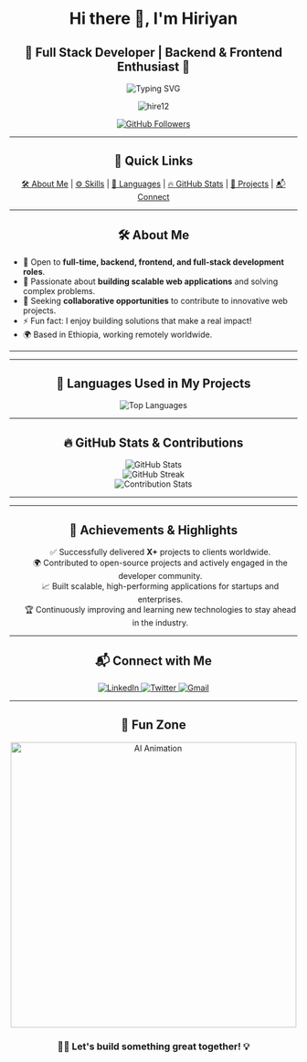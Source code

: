 <h1 align="center">Hi there 👋, I'm Hiriyan</h1>
<h2 align="center"> 🚀 Full Stack Developer | Backend & Frontend Enthusiast 🌟</h2>

<p align="center">
  <img src="https://readme-typing-svg.herokuapp.com?color=36BCF7&size=30&center=true&vCenter=true&width=680&lines=Welcome+to+My+Profile!+🌟;Full+Stack+Developer+%7C+Backend+%26+Frontend+Enthusiast+👨‍💻;Building+Scalable+Web+Applications+💻;Let's+build+something+great+together+✨" alt="Typing SVG">
</p>

<p align="center">
  <img src="https://komarev.com/ghpvc/?username=hire12&label=Profile%20views&color=0e75b6&style=flat" alt="hire12" />
</p>

<p align="center">
  <a href="https://github.com/hire12" target="_blank">
    <img src="https://img.shields.io/github/followers/hire12?label=Follow&style=social" alt="GitHub Followers"/>
  </a>
</p>

---

<h2 align="center">🔗 Quick Links</h2>
<p align="center">
  <a href="#about-me">🛠️ About Me</a> | 
  <a href="#skills">⚙️ Skills</a> | 
  <a href="#languages-used">📂 Languages</a> | 
  <a href="#github-stats">🔥 GitHub Stats</a> | 
  <a href="#featured-projects">🎥 Projects</a> | 
  <a href="#connect-with-me">📬 Connect</a>
</p>



---

<h2 id="about-me" align="center">🛠️ About Me</h2>

- 🌱 Open to **full-time, backend, frontend, and full-stack development roles**.
- 👯 Passionate about **building scalable web applications** and solving complex problems.
- 🤝 Seeking **collaborative opportunities** to contribute to innovative web projects.
- ⚡ Fun fact: I enjoy building solutions that make a real impact!
- 🌍 Based in Ethiopia, working remotely worldwide.

---
<!--
<h2 id="skills" align="center">⚙️ Skills & Tools</h2>
<p align="center">
  <img src="https://skillicons.dev/icons?i=nextjs,ts,react,nodejs,mysql,tailwind,express,html,css,git,github&theme=dark" alt="Skills"/>
</p> -->

---

 <h2 id="languages-used" align="center">📂 Languages Used in My Projects</h2>
 <p align="center">
  <img src="https://github-readme-stats.vercel.app/api/top-langs/?username=hire12&layout=compact&theme=radical" alt="Top Languages" />
</p> 

---

<h2 id="github-stats" align="center">🔥 GitHub Stats & Contributions</h2>
<div align="center">
  <img src="https://github-readme-stats.vercel.app/api?username=hire12&show_icons=true&theme=radical" alt="GitHub Stats" />
</div>
<div align="center">
  <img src="https://streak-stats.demolab.com/?user=hire12&theme=radical&hide_border=true" alt="GitHub Streak" />
</div>
<div align="center">
  <img src="https://github-profile-summary-cards.vercel.app/api/cards/profile-details?username=hire12&theme=radical" alt="Contribution Stats" />
</div>

---
<!--
<h2 id="featured-projects" align="center">🎥 Featured Projects</h2>
<p align="center">
  <a href="https://your-project-link.com">
    <img src="https://img.youtube.com/vi/YOUR_VIDEO_ID/maxresdefault.jpg" alt="Project Video" width="500"/>
  </a>
</p>
<p align="center">
  <b>Project Name:</b> Your Project Name Here <br />
  <b>Description:</b> A brief description of what your project does and its purpose. <br />
  <a href="https://your-project-link.com" target="_blank">🔗 Live Demo</a> | 
  <a href="https://github.com/your-project-repo" target="_blank">📂 Code Repository</a>
</p>

-->
---


<h2 align="center">🌟 Achievements & Highlights</h2>
<ul align="center" style="list-style: none;">
  <li>✅ Successfully delivered <b>X+</b> projects to clients worldwide.</li>
  <li>🌍 Contributed to open-source projects and actively engaged in the developer community.</li>
  <li>📈 Built scalable, high-performing applications for startups and enterprises.</li>
  <li>🏆 Continuously improving and learning new technologies to stay ahead in the industry.</li>
</ul>

---

<h2 id="connect-with-me" align="center">📬 Connect with Me</h2>
<p align="center">
  <a href="https://www.linkedin.com/in/hiriyan-mohammed/" target="_blank"> 
    <img src="https://img.shields.io/badge/LinkedIn-0A66C2?style=for-the-badge&logo=linkedin&logoColor=white" alt="LinkedIn" /> 
  </a>
  <a href="https://twitter.com/HireeMoh" target="_blank"> 
    <img src="https://img.shields.io/badge/Twitter-1DA1F2?style=for-the-badge&logo=twitter&logoColor=white" alt="Twitter" /> 
  </a>
  <a href="mailto:hireemoh@gmail.com"> 
    <img src="https://img.shields.io/badge/Gmail-D14836?style=for-the-badge&logo=gmail&logoColor=white" alt="Gmail" /> 
  </a>
</p>

---

<h2 align="center">🎉 Fun Zone</h2>
<p align="center">
  <img src="https://media.giphy.com/media/L1R1tvI9svkIWwpVYr/giphy.gif" alt="AI Animation" width="500"/>
</p>
<!--
<p align="center">
  <img src="https://quotes-github-readme.vercel.app/api?type=horizontal&theme=radical" alt="Quote of the Day" />
</p>
-->
<h3 align="center">👨‍💻 Let's build something great together! 💡</h3>

